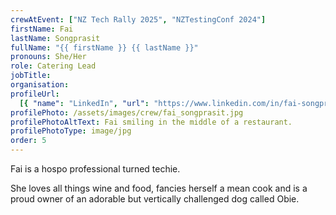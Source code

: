 ```yaml
---
crewAtEvent: ["NZ Tech Rally 2025", "NZTestingConf 2024"]
firstName: Fai
lastName: Songprasit
fullName: "{{ firstName }} {{ lastName }}"
pronouns: She/Her
role: Catering Lead
jobTitle: 
organisation: 
profileUrl:
  [{ "name": "LinkedIn", "url": "https://www.linkedin.com/in/fai-songprasit/" }]
profilePhoto: /assets/images/crew/fai_songprasit.jpg
profilePhotoAltText: Fai smiling in the middle of a restaurant.
profilePhotoType: image/jpg
order: 5
---
```


<p>Fai is a hospo professional turned techie.</p>
<p>She loves all things wine and food, fancies herself a mean cook and is a proud owner of an adorable but vertically challenged dog called Obie.</p>
